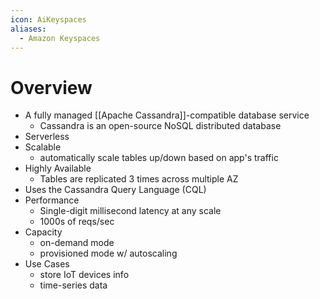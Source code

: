 ```yaml
---
icon: AiKeyspaces
aliases:
  - Amazon Keyspaces
---
```

# Overview

- A fully managed [[Apache Cassandra]]-compatible database service
	- Cassandra is an open-source NoSQL distributed database
- Serverless
- Scalable
	- automatically scale tables up/down based on app's traffic
- Highly Available
	- Tables are replicated 3 times across multiple AZ
- Uses the Cassandra Query Language (CQL)
- Performance
	- Single-digit millisecond latency at any scale
	- 1000s of reqs/sec
- Capacity
	- on-demand mode
	- provisioned mode w/ autoscaling
- Use Cases
	- store IoT devices info
	- time-series data 
